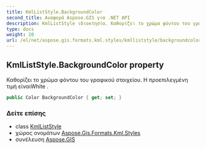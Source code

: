 ```yaml
---
title: KmlListStyle.BackgroundColor
second_title: Αναφορά Aspose.GIS για .NET API
description: KmlListStyle ιδιοκτησία. Καθορίζει το χρώμα φόντου του γραφικού στοιχείου. Η προεπιλεγμένη τιμή είναιWhite .
type: docs
weight: 20
url: /el/net/aspose.gis.formats.kml.styles/kmlliststyle/backgroundcolor/
---
```

## KmlListStyle.BackgroundColor property

Καθορίζει το χρώμα φόντου του γραφικού στοιχείου. Η προεπιλεγμένη τιμή είναιWhite .

```csharp
public Color BackgroundColor { get; set; }
```

### Δείτε επίσης

* class [KmlListStyle](../)
* χώρος ονομάτων [Aspose.Gis.Formats.Kml.Styles](../../kmlliststyle/)
* συνέλευση [Aspose.GIS](../../../)


